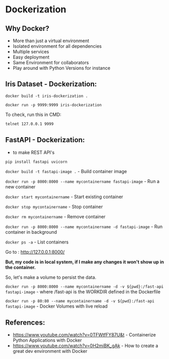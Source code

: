 # Dockerization

## Why Docker?
- More than just a virtual environment
- Isolated environment for all dependencies
- Multiple services
- Easy deployment
- Same Environment for collaborators
- Play around with Python Versions for instance

## Iris Dataset - Dockerization:
```docker build -t iris-dockerization .```

```docker run -p 9999:9999 iris-dockerization```

To check, run this in CMD: <br>
```cmd
telnet 127.0.0.1 9999
```

## FastAPI - Dockerization:
- to make REST API's

```cmd 
pip install fastapi uvicorn
```
```docker build -t fastapi-image .``` - Build container image

```docker run -p 8000:8000 --name mycontainername fastapi-image``` - Run a new container

```docker start mycontainername``` - Start existing container

```docker stop mycontainername``` - Stop container

```docker rm mycontainername``` - Remove container

```docker run -p 8000:8000 --name mycontainername -d fastapi-image``` - Run container in background

```docker ps -a``` - List containers

Go to : http://127.0.0.1:8000/

**But, my code is in local system, if I make any changes it won't show up in the container.**

So, let's make a volume to persist the data.

```docker run -p 8000:8000 --name mycontainername -d -v ${pwd}:/fast-api fastapi-image``` - where /fast-api is the WORKDIR defined in the Dockerfile

```docker run -p 80:80 --name mycontainername -d -v ${pwd}:/fast-api fastapi-image``` - Docker Volumes with live reload




## References:

- https://www.youtube.com/watch?v=0TFWtfFY87U&t - Containerize Python Applications with Docker <br>
- https://www.youtube.com/watch?v=0H2miBK_gAk - How to create a great dev environment with Docker <br>